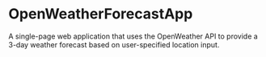 # OpenWeatherForecastApp
A single-page web application that uses the OpenWeather API to provide a 3-day weather forecast based on user-specified location input.
